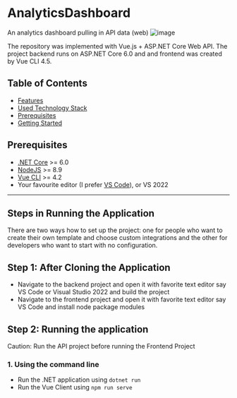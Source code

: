 # AnalyticsDashboard
An analytics dashboard pulling in API data (web)
![image](https://user-images.githubusercontent.com/91881320/168187041-156f5656-eafd-41c8-85e7-c77d473cd8c5.png)

The repository was implemented with Vue.js + ASP.&#8203;NET Core Web API. The project backend runs on ASP.NET Core 6.0 and and frontend was created by Vue CLI 4.5.

## Table of Contents

* [Features](#features)
* [Used Technology Stack](#used-technology-stack)
* [Prerequisites](#prerequisites)
* [Getting Started](#getting-started)

## Prerequisites

* [.NET Core](https://www.microsoft.com/net/download/windows) >= 6.0
* [NodeJS](https://nodejs.org/) >= 8.9
* [Vue CLI](https://cli.vuejs.org/) >= 4.2
* Your favourite editor (I prefer [VS Code](https://code.visualstudio.com/)), or VS 2022

---

## Steps in Running the Application

There are two ways how to set up the project: one for people who want to create their own template and choose custom integrations and the other for developers who want to start with no configuration.

## Step 1: After Cloning the Application

* Navigate to the backend project and open it with favorite text editor say VS Code or Visual Studio 2022 and build the project
* Navigate to the frontend project and open it with favorite text editor say VS Code and install node package modules

## Step 2: Running the application

Caution: Run the API project before running the Frontend Project

### 1. Using the command line

* Run the .NET application using `dotnet run`
* Run the Vue Client using `npm run serve`


